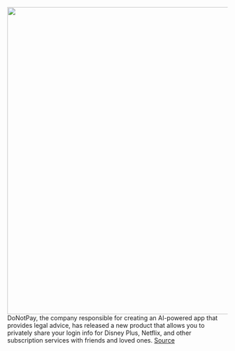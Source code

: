 <img src='https://cdn.vox-cdn.com/thumbor/mwhUsErXHtfeWLz1eo0kRcq_VZ8=/0x0:640x400/1200x800/filters:focal(269x149:371x251)/cdn.vox-cdn.com/uploads/chorus_image/image/66471767/DoNotPay.0.jpg' width='700px' /><br/>
DoNotPay, the company responsible for creating an AI-powered app that provides legal advice, has released a new product that allows you to privately share your login info for Disney Plus, Netflix, and other subscription services with friends and loved ones.
<a href='https://www.theverge.com/2020/3/9/21171966/donotpay-extension-share-passwords-subscription-services-streaming'> Source <a/>